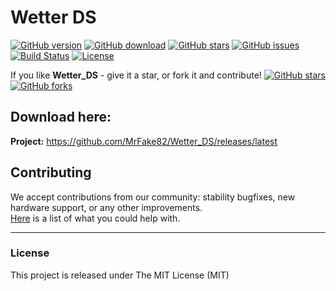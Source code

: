 # Wetter DS

[![GitHub version](https://img.shields.io/github/release/MrFake82/Wetter_DS.svg)](https://github.com/MrFake82/Wetter_DS/releases/latest)
[![GitHub download](https://img.shields.io/github/downloads/MrFake82/Wetter_DS/total.svg)](https://github.com/MrFake82/Wetter_DS/releases/latest)
[![GitHub stars](https://img.shields.io/github/stars/MrFake82/Wetter_DS.svg)](https://github.com/MrFake82/Wetter_DS/stargazers)
[![GitHub issues](https://img.shields.io/github/issues/MrFake82/Wetter_DS.svg)](https://github.com/MrFake82/Wetter_DS/issues)
[![Build Status](https://img.shields.io/travis/MrFake82/Wetter_DS.svg)](https://travis-ci.org/MrFake82/Wetter_DS)
[![License](https://img.shields.io/badge/license-MIT-blue.svg)](https://github.com/MrFake82/Wetter_DS/blob/master/LICENSE)

If you like **Wetter_DS** - give it a star, or fork it and contribute!
[![GitHub stars](https://img.shields.io/github/stars/MrFake82/Wetter_DS.svg?style=social&label=Star)](https://github.com/MrFake82/Wetter_DS/stargazers)
[![GitHub forks](https://img.shields.io/github/forks/MrFake82/Wetter_DS.svg?style=social&label=Fork)](https://github.com/MrFake82/Wetter_DS/network)

## Download here:
**Project:** https://github.com/MrFake82/Wetter_DS/releases/latest

## Contributing
We accept contributions from our community: stability bugfixes, new hardware support, or any other improvements.  
[Here](https://github.com/MrFake82/Wetter_DS/labels/help%20wanted) is a list of what you could help with.

__________
### License
This project is released under The MIT License (MIT)
